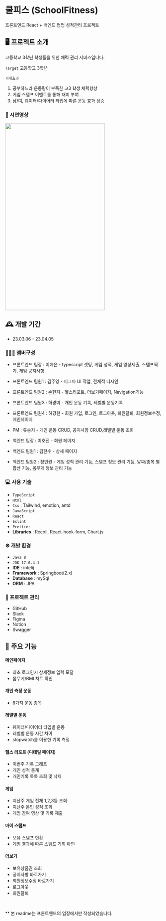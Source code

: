 # 쿨피스 (SchoolFitness) 

프론트엔드 React + 백엔드 협업 성적관리 프로젝트

## 🖥️ 프로젝트 소개
고등학교 3학년 학생들을 위한 체력 관리 서비스입니다.

`Target` 
고등학교 3학년

`기대효과`
1. 공부하느라 운동량이 부족한 고3 학생 체력향상
2. 게임 스탬프 이벤트를 통해 재미 부여
3. 남/여, 웨이터/다이어터 타입에 따른 운동 효과 상승

### 🎥 시연영상

<img src="https://user-images.githubusercontent.com/118712262/230522828-9001733c-3dd5-4dfa-addd-b98360e7f02c.mp4" width="320" height="600"/>

## 🕰️ 개발 기간

- 23.03.06 - 23.04.05

### 🧑‍🤝‍🧑 맴버구성

- 프론트엔드 팀장 : 이예은 - typescript 셋팅, 게임 성적, 게임 영상제출, 스탬프찍기, 게임 공지사항
- 프론트엔드 팀원1 : 김주영 - 피그마 UI 작업, 전체적 디자인 
- 프론트엔드 팀원2 : 손현지 - 헬스리포트, 더보기페이지, Navigation기능
- 프론트엔드 팀원3 : 하경미 - 개인 운동 기록, 레벨별 운동기록 
- 프론트엔드 팀원4 : 허강현 - 회원 가입, 로그인, 로그아웃, 회원탈퇴, 회원정보수정, 메인페이지 

- PM : 류승지 - 개인 운동 CRUD, 공지사항 CRUD,레벨별 운동 조회
- 백엔드 팀장 : 이호진 - 회원 페이지
- 백엔드 팀원1 : 김한수 - 상세 페이지
- 백엔드 팀원2 : 정인원 - 게임 성적 관리 기능, 스탬프 정보 관리 기능, 날짜/종목 별 합산 기능, 몸무게 정보 관리 기능

### 💻 사용 기술

- `TypeScript`
- `Html`
- `Css` : Tailwind, emotion, antd 
- `JavaScript`
- `React`
- `Eslint`
- `Prettier`
- **Libraries** : Recoil, React-hook-form, Chart.js

### ⚙️ 개발 환경
 
- `Java 8`
- `JDK 17.0.4.1`
- **IDE** : intelij
- **Framework** : Springboot(2.x)
- **Database** : mySql
- **ORM** : JPA

### 📅 프로젝트 관리

- GitHub
- Slack
- Figma
- Notion
- Swagger

## 📌 주요 기능

#### 메인페이지

- 최초 로그인시 상세정보 입력 모달
- 몸무게/BMI 차트 확인

#### 개인 측정 운동

- 8가지 운동 종목 

#### 레벨별 운동

- 웨이터/다이어터 타입별 운동 
- 레벨별 운동 시간 차이
- stopwatch를 이용한 기록 측정

#### 헬스 리포트 (디테일 페이지)

- 이번주 기록 그래프
- 개인 성적 통계
- 개인기록 목록 조회 및 삭제

#### 게임

- 지난주 게임 전체 1,2,3등 조회
- 지난주 본인 성적 조회
- 게임 참여 영상 및 기록 제출

#### 마이 스탬프

- 보유 스탬프 현황
- 게임 결과에 따른 스탬프 기회 확인

#### 더보기
- 보유상품권 조회
- 공지사항 바로가기
- 회원정보수정 바로가기
- 로그아웃
- 회원탈퇴

<br/>

** 본 readme는 프론트엔드의 입장에서만 작성되었습니다. 
